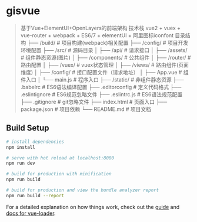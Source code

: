 # gisvue

> 基于Vue+ElementUI+OpenLayers的前端架构
> 技术栈 vue2 + vuex + vue-router + webpack + ES6/7 + elementUI + 阿里图标iconfont
> 目录结构
> ├── /build/ # 项目构建(webpack)相关配置
  ├── /config/ # 项目开发环境配置
  ├── /src/ # 源码目录
  │ ├── /api/ # 请求接口
  │ ├── /assets/ # 组件静态资源(图片)
  │ ├── /components/ # 公共组件
  │ ├── /router/ # 路由配置
  │ ├── /vuex/ # vuex状态管理
  │ ├── /views/ # 路由组件(页面维度)
  │ ├── /config/ # 接口配置文件（请求地址）
  │ ├── App.vue # 组件入口
  │ └── main.js # 程序入口
  ├── /static/ # 非组件静态资源
  ├── .babelrc # ES6语法编译配置
  ├── .editorconfig # 定义代码格式
  ├── .eslintignore # ES6规范忽略文件
  ├── .eslintrc.js # ES6语法规范配置
  ├── .gitignore # git忽略文件
  ├── index.html # 页面入口
  ├── package.json # 项目依赖
  └── README.md # 项目文档

## Build Setup

``` bash
# install dependencies
npm install

# serve with hot reload at localhost:8080
npm run dev

# build for production with minification
npm run build

# build for production and view the bundle analyzer report
npm run build --report
```

For a detailed explanation on how things work, check out the [guide](http://vuejs-templates.github.io/webpack/) and [docs for vue-loader](http://vuejs.github.io/vue-loader).
